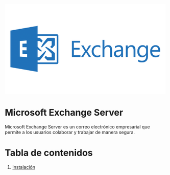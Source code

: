 ![](./images/exchange-server.png)

# Microsoft Exchange Server

Microsoft Exchange Server es un correo electrónico empresarial que permite a los usuarios colaborar y trabajar de manera segura.

# Tabla de contenidos
1. [Instalación](instalacion.md)